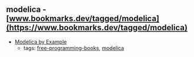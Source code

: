 modelica - [www.bookmarks.dev/tagged/modelica](https://www.bookmarks.dev/tagged/modelica)
---
* [Modelica by Example](http://book.xogeny.com)
    * tags: [free-programming-books](../tags/free-programming-books.md), [modelica](../tags/modelica.md)
